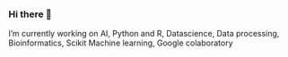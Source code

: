 ### Hi there 👋
I’m currently working on AI,
Python and R, Datascience, Data processing, Bioinformatics, Scikit Machine learning, Google colaboratory

<!--
**arunjaiswal1411/arunjaiswal1411** is a ✨ _special_ ✨ repository because its `README.md` (this file) appears on your GitHub profile.

Here are some ideas to get you started:

- 🔭 I’m currently working on AI
- 🌱 I’m currently learning Python
- 👯 I’m looking to collaborate on any AI expert
- 🤔 I’m looking for help with ML Model
- 💬 Ask me about Simple python code because i am learning python
- 📫 How to reach me: arunjaiswal1411@gmail.com
- 😄 Pronouns: ...
- ⚡ Fun fact: ...
-->
